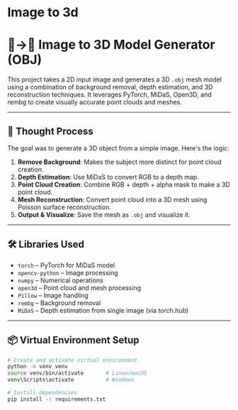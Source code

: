 # Image to 3d
# 📸→🔺 Image to 3D Model Generator (OBJ)

This project takes a 2D input image and generates a 3D `.obj` mesh model using a combination of background removal, depth estimation, and 3D reconstruction techniques. It leverages PyTorch, MiDaS, Open3D, and rembg to create visually accurate point clouds and meshes.

---

## 🧠 Thought Process

The goal was to generate a 3D object from a simple image. Here's the logic:

1. **Remove Background**: Makes the subject more distinct for point cloud creation.
2. **Depth Estimation**: Use MiDaS to convert RGB to a depth map.
3. **Point Cloud Creation**: Combine RGB + depth + alpha mask to make a 3D point cloud.
4. **Mesh Reconstruction**: Convert point cloud into a 3D mesh using Poisson surface reconstruction.
5. **Output & Visualize**: Save the mesh as `.obj` and visualize it.

---

## 🛠️ Libraries Used

- `torch` – PyTorch for MiDaS model
- `opencv-python` – Image processing
- `numpy` – Numerical operations
- `open3d` – Point cloud and mesh processing
- `Pillow` – Image handling
- `rembg` – Background removal
- `MiDaS` – Depth estimation from single image (via torch.hub)

---



## 📦 Virtual Environment Setup

```bash
# Create and activate virtual environment
python -m venv venv
source venv/bin/activate       # Linux/macOS
venv\Scripts\activate          # Windows

# Install dependencies
pip install -r requirements.txt

